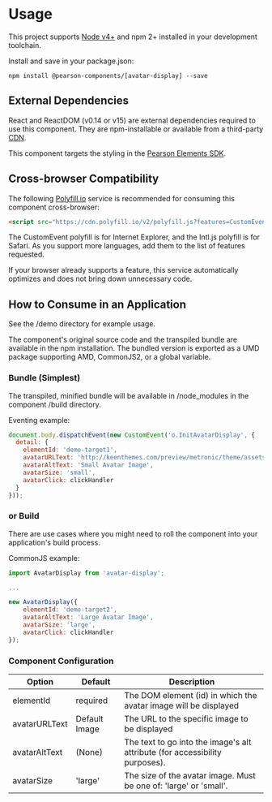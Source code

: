 # Usage

This project supports [Node v4+](https://nodejs.org) and npm 2+ installed in your development toolchain.

Install and save in your package.json:

    npm install @pearson-components/[avatar-display] --save

## External Dependencies

React and ReactDOM (v0.14 or v15) are external dependencies required to use this component. They are npm-installable or 
available from a third-party [CDN](https://cdnjs.com/libraries/react/).

This component targets the styling in the [Pearson Elements SDK](https://www.npmjs.com/package/pearson-elements).

## Cross-browser Compatibility

The following [Polyfill.io](https://cdn.polyfill.io/v2/docs/examples) service is recommended for consuming this 
component cross-browser:

```html
<script src="https://cdn.polyfill.io/v2/polyfill.js?features=CustomEvent,Intl.~locale.en,Intl.~locale.fr"></script>
```

The CustomEvent polyfill is for Internet Explorer, and the Intl.js polyfill is for Safari. As you support more languages,
add them to the list of features requested.

If your browser already supports a feature, this service automatically optimizes and does not bring down unnecessary code.

## How to Consume in an Application

See the /demo directory for example usage.

The component's original source code and the transpiled bundle are available in the npm installation. The bundled version
 is exported as a UMD package supporting AMD, CommonJS2, or a global variable.
     
### Bundle (Simplest)

The transpiled, minified bundle will be available in /node_modules in the component /build directory.

Eventing example:

```js
document.body.dispatchEvent(new CustomEvent('o.InitAvatarDisplay', {
  detail: {
    elementId: 'demo-target1',
    avatarURLText: 'http://keenthemes.com/preview/metronic/theme/assets/pages/media/profile/profile_user.jpg',
    avatarAltText: 'Small Avatar Image',
    avatarSize: 'small',
    avatarClick: clickHandler
  }
}));
```

### or Build

There are use cases where you might need to roll the component into your application's build process.

CommonJS example:

```js
import AvatarDisplay from 'avatar-display';

...

new AvatarDisplay({
    elementId: 'demo-target2',
    avatarAltText: 'Large Avatar Image',
    avatarSize: 'large',
    avatarClick: clickHandler
});
```
    
### Component Configuration

| **Option** | **Default** |**Description**|
|----------|-------|---|
| elementId | required | The DOM element (id) in which the avatar image will be displayed |
| avatarURLText| Default Image |The URL to the specific image to be displayed |
| avatarAltText|(None) |The text to go into the image's alt attribute (for accessibility purposes). |
| avatarSize| 'large' |The size of the avatar image.  Must be one of: 'large' or 'small'. |